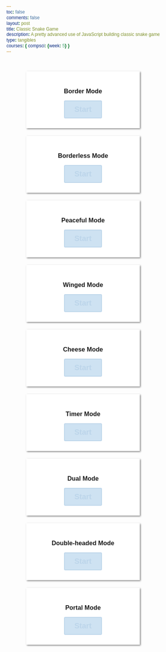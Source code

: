 ```yaml
---
toc: false
comments: false
layout: post
title: Classic Snake Game
description: A pretty advanced use of JavaScript building classic snake game using menu controls, key events, snake simulation and timers.
type: tangibles
courses: { compsci: {week: 5} }
---
```


<main>
<div id="game-modes-wrapper">
    <div id="mode-1" class="mode">
        <h3>Border Mode</h3>
        <button id="start-game-1" class="btn">Start</button>
    </div>
    
<div id="mode-2" class="mode">
    <h3>Borderless Mode</h3>
    <button id="start-game-2" class="btn">Start</button>
</div>

<div id="mode-3" class="mode">
    <h3>Peaceful Mode</h3>
    <button id="start-game-3" class="btn">Start</button>
</div>

<div id="mode-4" class="mode">
    <h3>Winged Mode</h3>
    <button id="start-game-4" class="btn">Start</button>
</div>

<div id="mode-5" class="mode">
    <h3>Cheese Mode</h3>
    <button id="start-game-5" class="btn">Start</button>
</div>

<div id="mode-6" class="mode">
    <h3>Timer Mode</h3>
    <button id="start-game-6" class="btn">Start</button>
</div>

<div id="mode-7" class="mode">
    <h3>Dual Mode</h3>
    <button id="start-game-7" class="btn">Start</button>
</div>

<div id="mode-8" class="mode">
    <h3>Double-headed Mode</h3>
    <button id="start-game-8" class="btn">Start</button>
</div>

<div id="mode-9" class="mode">
    <h3>Portal Mode</h3>
    <button id="start-game-9" class="btn">Start</button>
</div>
</div>


<div id="game-wrapper">
    <div id="score-wrapper">
        <div><span>Score: </span><span id="total-score">0</span></div>
        <div><span>Length: </span><span id="length-score">4</span></div>
        <div><span>Fruits: </span><span id="food-score">0</span></div>
    </div>
    <canvas width="300" height="400"></canvas>
</div>
</main>



<script src="{{site.baseurl}}/assets/js/utils/snake.js"></script>
<script src="{{site.baseurl}}/assets/js/utils/snakeCheesy.js"></script>
<script src="{{site.baseurl}}/assets/js/utils/food.js"></script>
<script src="{{site.baseurl}}/assets/js/utils/foodWinged.js"></script>
<script src="{{site.baseurl}}/assets/js/utils/score.js"></script>
<script src="{{site.baseurl}}/assets/js/utils/gameCanvas.js"></script>
<script src="{{site.baseurl}}/assets/js/utils/sounds.js"></script>

<script src="{{site.baseurl}}/assets/js/game/mainGame1.js"></script>
<script src="{{site.baseurl}}/assets/js/game/mainGame2.js"></script>
<script src="{{site.baseurl}}/assets/js/game/mainGame3.js"></script>
<script src="{{site.baseurl}}/assets/js/game/mainGame4.js"></script>
<script src="{{site.baseurl}}/assets/js/game/mainGame5.js"></script>
<script src="{{site.baseurl}}/assets/js/game/mainGame6.js"></script>
<script src="{{site.baseurl}}/assets/js/game/mainGame7.js"></script>
<script src="{{site.baseurl}}/assets/js/game/mainGame8.js"></script>
<script src="{{site.baseurl}}/assets/js/game/mainGame9.js"></script>

<script src="{{site.baseurl}}/assets/js/init/gameInit.js"></script>
<script src="{{site.baseurl}}/assets/js/init/loader.js"></script>

<style>
    
@import url('https://fonts.googleapis.com/css2?family=Nunito&family=PT+Sans&family=Roboto:wght@400;700&display=swap');

:root
{
	--theme: #BCD5EA;
	--theme-light: #c4eebb;
}

*
{
	padding: 0;
	margin: 0;
	box-sizing: border-box;
	font-family: 'Nunito', sans-serif;
}

body
{
	background: url("{{site.baseurl}}/images/bg.png");
}


header
{
	display: flex;
	padding: 20px;
	background-color: var(--theme);
	color: white;
}

header #home
{
	flex-grow: 0;
	display: inline-block;
	font-size: 20px;
	cursor: pointer;
	color: white;
	text-decoration: none;
	border-radius: 3px;
	line-height: 40px;
	font-weight: bold;
	transition: 0.5s;
}

header #home:hover
{
	color: #BCD5EA;
}

header h1
{
	flex-grow: 1;
	text-align: center;
}


.btn
{
	background-color: #CEE2F2;
	font-size: 20px;
	color: var(--theme);
	border: 2px solid var(--theme);
	padding: 10px;
	border-radius: 3px;
	cursor: pointer;
	transition: 0.5s;
	width: 100px;
	margin: 10px;
	font-weight: bold;
}

.btn:hover
{
	box-shadow: 2px 2px 3px grey;
	background-color: var(--theme);
	color: white;
}

#game-modes-wrapper
{
	display: flex;
	flex-wrap: wrap;
	justify-content: center;
	padding-top: 20px;
}

.mode
{
	padding: 20px;
	margin: 10px;
	width: 300px;
	height: 150px;
	text-align: center;
	background-color: white;
	box-shadow: 2px 2px 4px gray;
}

.mode .btn
{
	margin: 15px;
}




#game-wrapper
{
	display: none;
	padding-top: 15px;
}

#score-wrapper
{
	margin: 20px 0%;
	font-size: 20px;
	display: flex;
}

#score-wrapper > div
{
	/* flex-grow: 1; */
	width: 33%;
	text-align: center;
}

#timer
{
	color: red;
	font-weight: bold;
	margin-left: 20px;
	font-size: 20px;
	background-color: white;
	width: fit-content;
	padding: 5px;
	border-radius: 3px;
}

canvas
{
	display: block;
	margin: auto;
	border: 5px solid var(--theme);
	background: url("{{site.baseurl}}/images/board.png");
}
    </style>